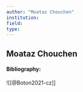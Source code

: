 ```yaml
---
author: "Moataz Chouchen"
institution:
field:
type:
---
```


## Moataz Chouchen
#### Bibliography:

![[@Boton2021-cz]]